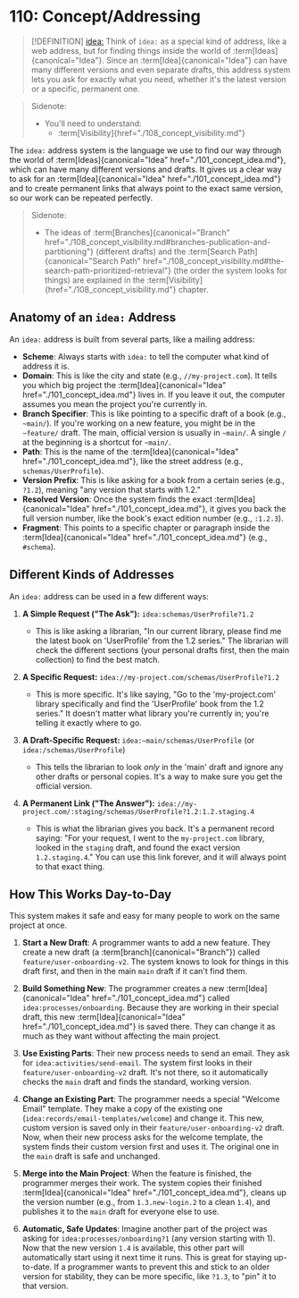 # 110: Concept/Addressing

> [!DEFINITION] [idea:](./000_glossary.md)
> Think of `idea:` as a special kind of address, like a web address, but for finding things inside the world of :term[Ideas]{canonical="Idea"}. Since an :term[Idea]{canonical="Idea"} can have many different versions and even separate drafts, this address system lets you ask for exactly what you need, whether it's the latest version or a specific, permanent one.

> Sidenote:
> - You'll need to understand:
>   - :term[Visibility]{href="./108_concept_visibility.md"}

The `idea:` address system is the language we use to find our way through the world of :term[Ideas]{canonical="Idea" href="./101_concept_idea.md"}, which can have many different versions and drafts. It gives us a clear way to ask for an :term[Idea]{canonical="Idea" href="./101_concept_idea.md"} and to create permanent links that always point to the exact same version, so our work can be repeated perfectly.

> Sidenote:
> - The ideas of :term[Branches]{canonical="Branch" href="./108_concept_visibility.md#branches-publication-and-partitioning"} (different drafts) and the :term[Search Path]{canonical="Search Path" href="./108_concept_visibility.md#the-search-path-prioritized-retrieval"} (the order the system looks for things) are explained in the :term[Visibility]{href="./108_concept_visibility.md"} chapter.

## Anatomy of an `idea:` Address

An `idea:` address is built from several parts, like a mailing address:

- **Scheme**: Always starts with `idea:` to tell the computer what kind of address it is.
- **Domain**: This is like the city and state (e.g., `//my-project.com`). It tells you which big project the :term[Idea]{canonical="Idea" href="./101_concept_idea.md"} lives in. If you leave it out, the computer assumes you mean the project you're currently in.
- **Branch Specifier**: This is like pointing to a specific draft of a book (e.g., `~main/`). If you're working on a new feature, you might be in the `~feature/` draft. The main, official version is usually in `~main/`. A single `/` at the beginning is a shortcut for `~main/`.
- **Path**: This is the name of the :term[Idea]{canonical="Idea" href="./101_concept_idea.md"}, like the street address (e.g., `schemas/UserProfile`).
- **Version Prefix**: This is like asking for a book from a certain series (e.g., `?1.2`), meaning "any version that starts with 1.2."
- **Resolved Version**: Once the system finds the exact :term[Idea]{canonical="Idea" href="./101_concept_idea.md"}, it gives you back the full version number, like the book's exact edition number (e.g., `:1.2.3`).
- **Fragment**: This points to a specific chapter or paragraph inside the :term[Idea]{canonical="Idea" href="./101_concept_idea.md"} (e.g., `#schema`).

## Different Kinds of Addresses

An `idea:` address can be used in a few different ways:

1.  **A Simple Request ("The Ask"):** `idea:schemas/UserProfile?1.2`
    - This is like asking a librarian, "In our current library, please find me the latest book on 'UserProfile' from the 1.2 series." The librarian will check the different sections (your personal drafts first, then the main collection) to find the best match.

2.  **A Specific Request:** `idea://my-project.com/schemas/UserProfile?1.2`
    - This is more specific. It's like saying, "Go to the 'my-project.com' library specifically and find the 'UserProfile' book from the 1.2 series." It doesn't matter what library you're currently in; you're telling it exactly where to go.

3.  **A Draft-Specific Request:** `idea:~main/schemas/UserProfile` (or `idea:/schemas/UserProfile`)
    - This tells the librarian to look *only* in the 'main' draft and ignore any other drafts or personal copies. It's a way to make sure you get the official version.

4.  **A Permanent Link ("The Answer"):** `idea://my-project.com/:staging/schemas/UserProfile?1.2:1.2.staging.4`
    - This is what the librarian gives you back. It's a permanent record saying: "For your request, I went to the `my-project.com` library, looked in the `staging` draft, and found the exact version `1.2.staging.4`." You can use this link forever, and it will always point to that exact thing.

## How This Works Day-to-Day

This system makes it safe and easy for many people to work on the same project at once.

1.  **Start a New Draft**: A programmer wants to add a new feature. They create a new draft (a :term[branch]{canonical="Branch"}) called `feature/user-onboarding-v2`. The system knows to look for things in this draft first, and then in the main `main` draft if it can't find them.

2.  **Build Something New**: The programmer creates a new :term[Idea]{canonical="Idea" href="./101_concept_idea.md"} called `idea:processes/onboarding`. Because they are working in their special draft, this new :term[Idea]{canonical="Idea" href="./101_concept_idea.md"} is saved there. They can change it as much as they want without affecting the main project.

3.  **Use Existing Parts**: Their new process needs to send an email. They ask for `idea:activities/send-email`. The system first looks in their `feature/user-onboarding-v2` draft. It's not there, so it automatically checks the `main` draft and finds the standard, working version.

4.  **Change an Existing Part**: The programmer needs a special "Welcome Email" template. They make a copy of the existing one (`idea:records/email-templates/welcome`) and change it. This new, custom version is saved only in their `feature/user-onboarding-v2` draft. Now, when their new process asks for the welcome template, the system finds their custom version first and uses it. The original one in the `main` draft is safe and unchanged.

5.  **Merge into the Main Project**: When the feature is finished, the programmer merges their work. The system copies their finished :term[Idea]{canonical="Idea" href="./101_concept_idea.md"}, cleans up the version number (e.g., from `1.3.new-login.2` to a clean `1.4`), and publishes it to the `main` draft for everyone else to use.

6.  **Automatic, Safe Updates**: Imagine another part of the project was asking for `idea:processes/onboarding?1` (any version starting with 1). Now that the new version `1.4` is available, this other part will automatically start using it next time it runs. This is great for staying up-to-date. If a programmer wants to prevent this and stick to an older version for stability, they can be more specific, like `?1.3`, to "pin" it to that version.
